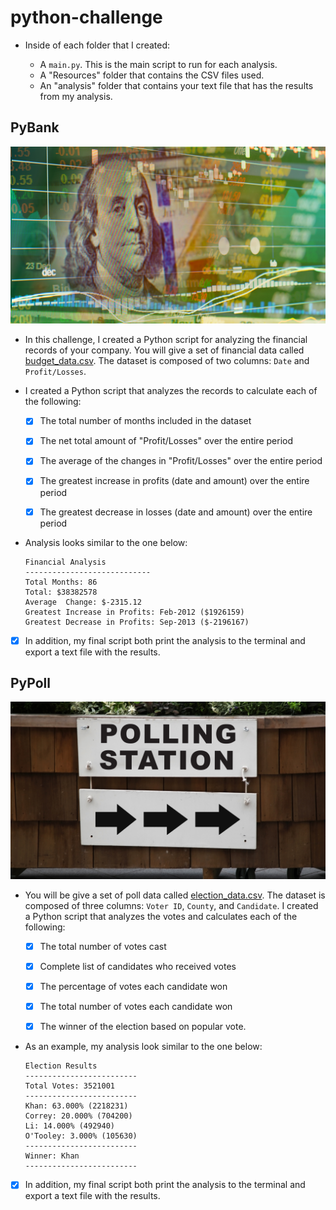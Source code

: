 # python-challenge

* Inside of each folder that I created:

  * A `main.py`. This is the main script to run for each analysis.
  * A "Resources" folder that contains the CSV files used.
  * An "analysis" folder that contains your text file that has the results from my analysis.

## PyBank

![Revenue](Images/revenue-per-lead.png)

* In this challenge, I created a Python script for analyzing the financial records of your company. You will give a set of financial data called [budget_data.csv](PyBank/Resources/budget_data.csv). The dataset is composed of two columns: `Date` and `Profit/Losses`. 

* I created a Python script that analyzes the records to calculate each of the following:

  - [x] The total number of months included in the dataset

  - [x] The net total amount of "Profit/Losses" over the entire period

  - [x] The average of the changes in "Profit/Losses" over the entire period

  - [x] The greatest increase in profits (date and amount) over the entire period

  - [x] The greatest decrease in losses (date and amount) over the entire period

* Analysis looks similar to the one below:

  ```text
  Financial Analysis
  ----------------------------
  Total Months: 86
  Total: $38382578
  Average  Change: $-2315.12
  Greatest Increase in Profits: Feb-2012 ($1926159)
  Greatest Decrease in Profits: Sep-2013 ($-2196167)
  ```

- [x] In addition, my final script both print the analysis to the terminal and export a text file with the results.

## PyPoll

![Vote Counting](Images/Vote_counting.png)


* You will be give a set of poll data called [election_data.csv](PyPoll/Resources/election_data.csv). The dataset is composed of three columns: `Voter ID`, `County`, and `Candidate`. I created a Python script that analyzes the votes and calculates each of the following:

  - [x] The total number of votes cast

  - [x] Complete list of candidates who received votes

  - [x] The percentage of votes each candidate won

  - [x] The total number of votes each candidate won

  - [x] The winner of the election based on popular vote.

* As an example, my analysis look similar to the one below:

  ```text
  Election Results
  -------------------------
  Total Votes: 3521001
  -------------------------
  Khan: 63.000% (2218231)
  Correy: 20.000% (704200)
  Li: 14.000% (492940)
  O'Tooley: 3.000% (105630)
  -------------------------
  Winner: Khan
  -------------------------
  ```

- [x] In addition, my final script both print the analysis to the terminal and export a text file with the results.


